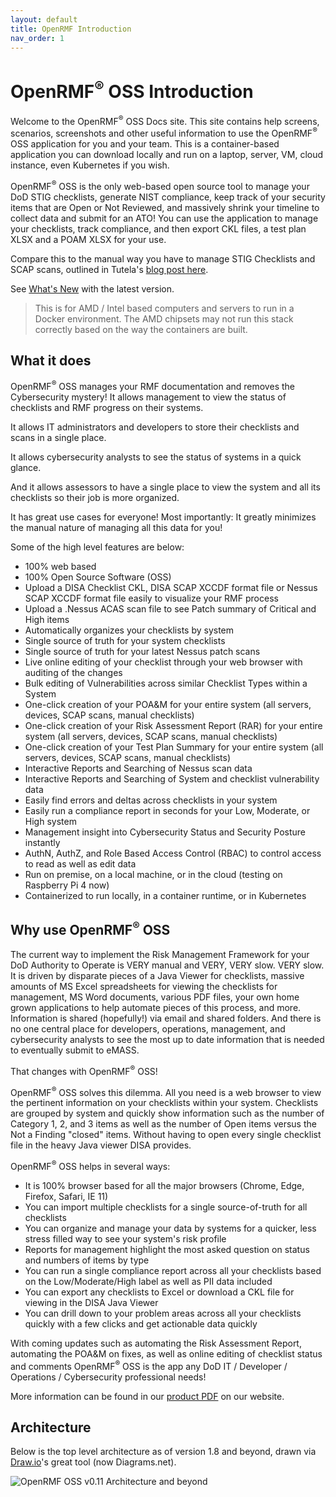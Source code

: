 ```yaml
---
layout: default
title: OpenRMF Introduction
nav_order: 1
---
```


# OpenRMF<sup>&reg;</sup> OSS Introduction

Welcome to the OpenRMF<sup>&reg;</sup> OSS Docs site. This site contains help screens, scenarios, screenshots and 
other useful information to use the OpenRMF<sup>&reg;</sup> OSS application for you and your team. This is a container-based application you can download locally and run on a laptop, server, VM, cloud instance, even Kubernetes if you wish.

OpenRMF<sup>&reg;</sup> OSS is the only web-based open source tool to manage your DoD STIG checklists, generate NIST compliance, keep track of your security items that are Open or Not Reviewed, and massively shrink your timeline to collect data and submit for an ATO! You can use the application to manage your checklists, track compliance, and then export CKL files, a test plan XLSX and a POAM XLSX for your use. 

Compare this to the manual way you have to manage STIG Checklists and SCAP scans, outlined in Tutela's [blog post here](https://medium.com/@dgould_43957/how-to-use-disa-stig-viewer-tool-907358d17cea). 

See [What's New](./whatsnew.html) with the latest version.

> This is for AMD / Intel based computers and servers to run in a Docker environment. The AMD chipsets may not run this stack correctly based on the way the containers are built.

## What it does
OpenRMF<sup>&reg;</sup> OSS manages your RMF documentation and removes the Cybersecurity mystery! It allows management to view the status of checklists and RMF progress on their systems. 

It allows IT administrators and developers to store their checklists and scans in a single place. 

It allows cybersecurity analysts to see the status of systems in a quick glance. 

And it allows assessors to have a single place to view the system and all its checklists so their job is more organized. 

It has great use cases for everyone! Most importantly: It greatly minimizes the manual nature of managing all this data for you!

Some of the high level features are below:

* 100% web based
* 100% Open Source Software (OSS)
* Upload a DISA Checklist CKL, DISA SCAP XCCDF format file or Nessus SCAP XCCDF format file easily to visualize your RMF process
* Upload a .Nessus ACAS scan file to see Patch summary of Critical and High items
* Automatically organizes your checklists by system
* Single source of truth for your system checklists
* Single source of truth for your latest Nessus patch scans
* Live online editing of your checklist through your web browser with auditing of the changes
* Bulk editing of Vulnerabilities across similar Checklist Types within a System
* One-click creation of your POA&M for your entire system (all servers, devices, SCAP scans, manual checklists)
* One-click creation of your Risk Assessment Report (RAR) for your entire system (all servers, devices, SCAP scans, manual checklists)
* One-click creation of your Test Plan Summary for your entire system (all servers, devices, SCAP scans, manual checklists)
* Interactive Reports and Searching of Nessus scan data
* Interactive Reports and Searching of System and checklist vulnerability data
* Easily find errors and deltas across checklists in your system
* Easily run a compliance report in seconds for your Low, Moderate, or High system
* Management insight into Cybersecurity Status and Security Posture instantly
* AuthN, AuthZ, and Role Based Access Control (RBAC) to control access to read as well as edit data
* Run on premise, on a local machine, or in the cloud (testing on Raspberry Pi 4 now)
* Containerized to run locally, in a container runtime, or in Kubernetes

## Why use OpenRMF<sup>&reg;</sup> OSS
The current way to implement the Risk Management Framework for your DoD Authority to Operate is VERY manual and VERY, VERY slow. VERY slow.  It is driven by disparate pieces of a Java Viewer for checklists, massive amounts of MS Excel spreadsheets for viewing the checklists for management, MS Word documents, various PDF files, your own home grown applications to help automate pieces of this process, and more. Information is shared (hopefully!) via email and shared folders. And there is no one central place for developers, operations, management, and cybersecurity analysts to see the most up to date information that is needed to eventually submit to eMASS. 

That changes with OpenRMF<sup>&reg;</sup> OSS!

OpenRMF<sup>&reg;</sup> OSS solves this dilemma. All you need is a web browser to view the pertinent information on your checklists within your system. Checklists are grouped by system and quickly show information such as the number of Category 1, 2, and 3 items as well as the number of Open items versus the Not a Finding "closed" items. Without having to open every single checklist file in the heavy Java viewer DISA provides. 

OpenRMF<sup>&reg;</sup> OSS helps in several ways:
* It is 100% browser based for all the major browsers (Chrome, Edge, Firefox, Safari, IE 11)
* You can import multiple checklists for a single source-of-truth for all checklists
* You can organize and manage your data by systems for a quicker, less stress filled way to see your system's risk profile
* Reports for management highlight the most asked question on status and numbers of items by type
* You can run a single compliance report across all your checklists based on the Low/Moderate/High label as well as PII data included
* You can export any checklists to Excel or download a CKL file for viewing in the DISA Java Viewer
* You can drill down to your problem areas across all your checklists quickly with a few clicks and get actionable data quickly

With coming updates such as automating the Risk Assessment Report, automating the POA&M on fixes, as well as online editing of checklist status and comments OpenRMF<sup>&reg;</sup> OSS is the app any DoD IT / Developer / Operations / Cybersecurity professional needs!

More information can be found in our <a href="https://www.openrmf.io/doc/OpenRMF-Product-Information.pdf" target="_blank">product PDF</a> on our website.

## Architecture
Below is the top level architecture as of version 1.8 and beyond, drawn via <a href="https://app.diagrams.net/" target="_blank">Draw.io</a>'s great tool (now Diagrams.net). 

![OpenRMF OSS v0.11 Architecture and beyond](/assets/openRMF-Tool-Architecture.png)
